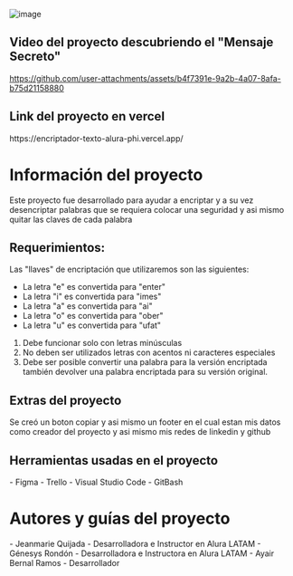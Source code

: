![image](https://github.com/user-attachments/assets/1618184d-8c63-4e3a-973c-c29f09f95f55)

<h2>Video del proyecto descubriendo el "Mensaje Secreto"</h2>


https://github.com/user-attachments/assets/b4f7391e-9a2b-4a07-8afa-b75d21158880

<h2>Link del proyecto en vercel</h2>
https://encriptador-texto-alura-phi.vercel.app/

<h1>Información del proyecto</h1>
<p>Este proyecto fue desarrollado para ayudar a encriptar y a su vez desencriptar palabras que se requiera colocar una seguridad y asi mismo quitar las claves de cada palabra</p>
<h2>Requerimientos:</h2>
<p>Las "llaves" de encriptación que utilizaremos son las siguientes:

- La letra "e" es convertida para "enter"
- La letra "i" es convertida para "imes"
- La letra "a" es convertida para "ai"
- La letra "o" es convertida para "ober"
- La letra "u" es convertida para "ufat"
1. Debe funcionar solo con letras minúsculas
2. No deben ser utilizados letras con acentos ni caracteres especiales
3. Debe ser posible convertir una palabra para la versión encriptada también devolver una palabra encriptada para su versión original.
</p>
<h2>Extras del proyecto</h2>
<p>Se creó un boton copiar y asi mismo un footer en el cual estan mis datos como creador del proyecto y asi mismo mis redes de linkedin y github</p>

<h2>Herramientas usadas en el proyecto</h2>
<p>
  - Figma
  - Trello
  - Visual Studio Code
  - GitBash
  
</p>
<h1>Autores y guías del proyecto</h1>
<p>
- Jeanmarie Quijada - Desarrolladora e Instructor en Alura LATAM
- Génesys Rondón - Desarrolladora e Instructora en Alura LATAM
- Ayair Bernal Ramos - Desarrollador
</p>
